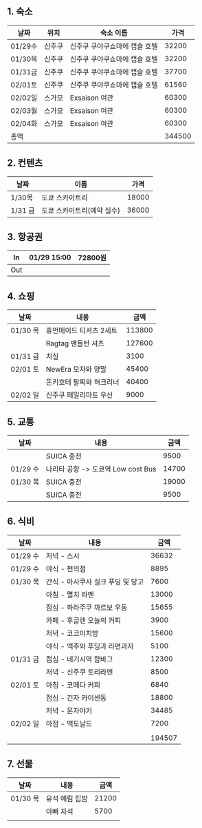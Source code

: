 ## 1. 숙소

| 날짜     | 위치  | 숙소 이름            | 가격     |
| ------ | --- | ---------------- | ------ |
| 01/29수 | 신주쿠 | 신주쿠 쿠야쿠쇼마에 캡슐 호텔 | 32200  |
| 01/30목 | 신주쿠 | 신주쿠 쿠야쿠쇼마에 캡슐 호텔 | 32200  |
| 01/31금 | 신주쿠 | 신주쿠 쿠야쿠쇼마에 캡슐 호텔 | 37700  |
| 02/01토 | 신주쿠 | 신주쿠 쿠야쿠쇼마에 캡슐 호텔 | 61560  |
| 02/02일 | 스가모 | Exsaison 여관      | 60300  |
| 02/03월 | 스가모 | Exsaison 여관      | 60300  |
| 02/04화 | 스가모 | Exsaison 여관      | 60300  |
| 총액     |     |                  | 344500 |

## 2. 컨텐츠

| 날짜     | 이름              | 가격    |
| ------ | --------------- | ----- |
| 1/30목  | 도쿄 스카이트리        | 18000 |
| 1/31 금 | 도쿄 스카이트리(예약 실수) | 36000 |

## 3. 항공권

| In  | 01/29 15:00 | 72800원 |
| --- | ----------- | ------ |
| Out |             |        |

## 4. 쇼핑

| 날짜      | 내용            | 금액     |
| ------- | ------------- | ------ |
| 01/30 목 | 휴먼메이드 티셔츠 2세트 | 113800 |
|         | Ragtag 팬들턴 셔츠 | 127600 |
| 01/31 금 | 치실            | 3100   |
| 02/01 토 | NewEra 모자와 양말 | 45400  |
|         | 돈키호테 팔찌와 혀크리너 | 40400  |
| 02/02 일 | 신주쿠 페밀리마트 우산  | 9000   |

## 5. 교통

| 날짜      | 내용                         | 금액    |
| ------- | -------------------------- | ----- |
|         | SUICA 충전                   | 9500  |
| 01/29 수 | 나리타 공항 -> 도쿄역 Low cost Bus | 14700 |
| 01/30 목 | SUICA 충전                   | 19000 |
|         | SUICA 충전                   | 9500  |

## 6. 식비
| 날짜      | 내용                   | 금액     |
| ------- | -------------------- | ------ |
| 01/29 수 | 저녁 - 스시              | 36632  |
| 01/29 수 | 야식 - 편의점             | 8895   |
| 01/30 목 | 간식 - 아사쿠사 실크 푸딩 및 당고 | 7600   |
|         | 아침 - 멸치 라멘           | 13000  |
|         | 점심 - 하라주쿠 까르보 우동     | 15655  |
|         | 카페 - 후글렌 오늘의 커피      | 3900   |
|         | 저녁 - 코코이치방           | 15600  |
|         | 야식 - 맥주와 푸딩과 라면과자    | 5100   |
| 01/31 금 | 점심 - 네기시역 함바그        | 12300  |
|         | 저녁 - 신주쿠 토리라멘        | 8500   |
| 02/01 토 | 아침 - 코메다 커피          | 6840   |
|         | 점심 - 긴자 카이센동         | 18800  |
|         | 저녁 - 몬자야키            | 34485  |
| 02/02 일 | 아점 - 맥도날드            | 7200   |
|         |                      |        |
|         |                      | 194507 |

## 7. 선물

| 날짜      | 내용       | 금액    |
| ------- | -------- | ----- |
| 01/30 목 | 유석 예림 립밤 | 21200 |
|         | 아빠 자석    | 5700  |
|         |          |       |

